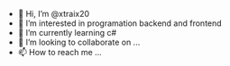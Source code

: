 - 👋 Hi, I’m @xtraix20
- 👀 I’m interested in programation backend and frontend
- 🌱 I’m currently learning c#
- 💞️ I’m looking to collaborate on ...
- 📫 How to reach me ...

<!---
xtraix20/xtraix20 is a ✨ special ✨ repository because its `README.md` (this file) appears on your GitHub profile.
You can click the Preview link to take a look at your changes.
--->
